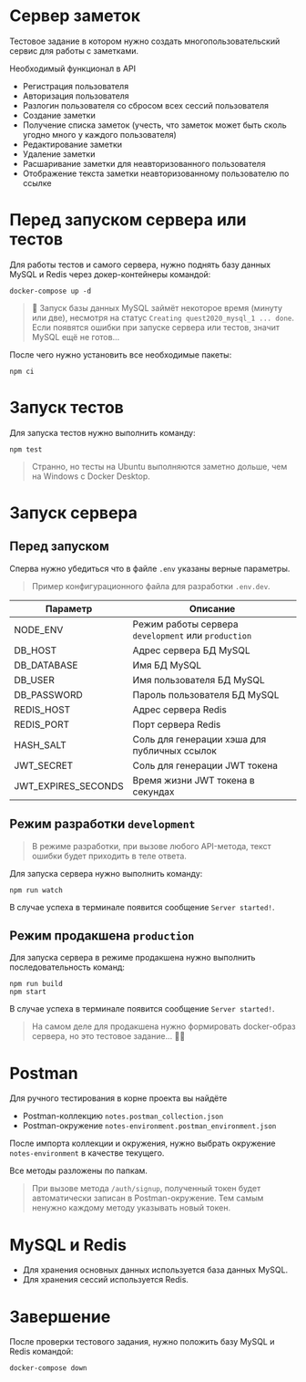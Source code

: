 # Сервер заметок
Тестовое задание в котором нужно создать многопользовательский сервис для работы с заметками.

Необходимый функционал в API
 - Регистрация пользователя
 - Авторизация пользователя
 - Разлогин пользователя со сбросом всех сессий пользователя
 - Создание заметки
 - Получение списка заметок (учесть, что заметок может быть сколь угодно много у каждого пользователя)
 - Редактирование заметки
 - Удаление заметки
 - Расшаривание заметки для неавторизованного пользователя
 - Отображение текста заметки неавторизованному пользователю по ссылке

# Перед запуском сервера или тестов
Для работы тестов и самого сервера, нужно поднять базу данных MySQL и Redis через докер-контейнеры командой:

```
docker-compose up -d
```

> 🚀 Запуск базы данных MySQL займёт некоторое время (минуту или две), несмотря на статус `Creating quest2020_mysql_1 ... done`. Если появятся ошибки при запуске сервера или тестов, значит MySQL ещё не готов...

После чего нужно установить все необходимые пакеты:

```
npm ci
```

# Запуск тестов
Для запуска тестов нужно выполнить команду:

```
npm test
```

> Странно, но тесты на Ubuntu выполняются заметно дольше, чем на Windows с Docker Desktop.

# Запуск сервера
## Перед запуском
Сперва нужно убедиться что в файле `.env` указаны верные параметры.

> Пример конфигурационного файла для разработки `.env.dev`.

| Параметр | Описание |
| ------ | ------ |
| NODE_ENV | Режим работы сервера `development` или `production` |
| DB_HOST | Адрес сервера БД MySQL |
| DB_DATABASE | Имя БД MySQL |
| DB_USER | Имя пользователя БД MySQL |
| DB_PASSWORD | Пароль пользователя БД MySQL |
| REDIS_HOST | Адрес сервера Redis |
| REDIS_PORT | Порт сервера Redis |
| HASH_SALT | Соль для генерации хэша для публичных ссылок |
| JWT_SECRET | Соль для генерации JWT токена |
| JWT_EXPIRES_SECONDS | Время жизни JWT токена в секундах |

## Режим разработки `development`
> В режиме разработки, при вызове любого API-метода, текст ошибки будет приходить в теле ответа.

Для запуска сервера нужно выполнить команду:

```
npm run watch
```

В случае успеха в терминале появится сообщение `Server started!`.

## Режим продакшена `production`
Для запуска сервера в режиме продакшена нужно выполнить последовательность команд:

```
npm run build
npm start
```

В случае успеха в терминале появится сообщение `Server started!`.

> На самом деле для продакшена нужно формировать docker-образ сервера, но это тестовое задание... 🤷‍♂️

# Postman
Для ручного тестирования в корне проекта вы найдёте
- Postman-коллекцию `notes.postman_collection.json`
- Postman-окружение `notes-environment.postman_environment.json`

После импорта коллекции и окружения, нужно выбрать окружение `notes-environment` в качестве текущего.

Все методы разложены по папкам.

> При вызове метода `/auth/signup`, полученный токен будет автоматически записан в Postman-окружение. Тем самым ненужно каждому методу указывать новый токен.

# MySQL и Redis
- Для хранения основных данных используется база данных MySQL.
- Для хранения сессий используется Redis.

# Завершение
После проверки тестового задания, нужно положить базу MySQL и Redis командой:
```
docker-compose down
```